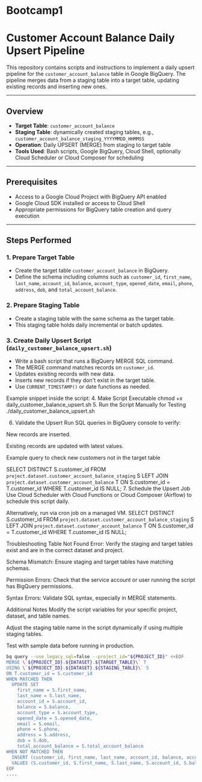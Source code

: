 # Bootcamp1
# Customer Account Balance Daily Upsert Pipeline

This repository contains scripts and instructions to implement a daily upsert pipeline for the `customer_account_balance` table in Google BigQuery. The pipeline merges data from a staging table into a target table, updating existing records and inserting new ones.

---

## Overview

- **Target Table**: `customer_account_balance`
- **Staging Table**: dynamically created staging tables, e.g., `customer_account_balance_staging_YYYYMMDD_HHMMSS`
- **Operation**: Daily UPSERT (MERGE) from staging to target table
- **Tools Used**: Bash scripts, Google BigQuery, Cloud Shell, optionally Cloud Scheduler or Cloud Composer for scheduling

---

## Prerequisites

- Access to a Google Cloud Project with BigQuery API enabled
- Google Cloud SDK installed or access to Cloud Shell
- Appropriate permissions for BigQuery table creation and query execution

---

## Steps Performed

### 1. Prepare Target Table

- Create the target table `customer_account_balance` in BigQuery.
- Define the schema including columns such as `customer_id`, `first_name`, `last_name`, `account_id`, `balance`, `account_type`, `opened_date`, `email`, `phone`, `address`, `dob`, and `total_account_balance`.

### 2. Prepare Staging Table

- Create a staging table with the same schema as the target table.
- This staging table holds daily incremental or batch updates.

### 3. Create Daily Upsert Script (`daily_customer_balance_upsert.sh`)

- Write a bash script that runs a BigQuery MERGE SQL command.
- The MERGE command matches records on `customer_id`.
- Updates existing records with new data.
- Inserts new records if they don't exist in the target table.
- Use `CURRENT_TIMESTAMP()` or date functions as needed.

Example snippet inside the script:
4. Make Script Executable
chmod +x daily_customer_balance_upsert.sh
5. Run the Script Manually for Testing
./daily_customer_balance_upsert.sh

6. Validate the Upsert
Run SQL queries in BigQuery console to verify:

New records are inserted.

Existing records are updated with latest values.

Example query to check new customers not in the target table

SELECT DISTINCT S.customer_id 
FROM `project.dataset.customer_account_balance_staging` S
LEFT JOIN `project.dataset.customer_account_balance` T
ON S.customer_id = T.customer_id
WHERE T.customer_id IS NULL;
7. Schedule the Upsert Job
Use Cloud Scheduler with Cloud Functions or Cloud Composer (Airflow) to schedule this script daily.

Alternatively, run via cron job on a managed VM.
SELECT DISTINCT S.customer_id 
FROM `project.dataset.customer_account_balance_staging` S
LEFT JOIN `project.dataset.customer_account_balance` T
ON S.customer_id = T.customer_id
WHERE T.customer_id IS NULL;


Troubleshooting
Table Not Found Error: Verify the staging and target tables exist and are in the correct dataset and project.

Schema Mismatch: Ensure staging and target tables have matching schemas.

Permission Errors: Check that the service account or user running the script has BigQuery permissions.

Syntax Errors: Validate SQL syntax, especially in MERGE statements.

Additional Notes
Modify the script variables for your specific project, dataset, and table names.

Adjust the staging table name in the script dynamically if using multiple staging tables.

Test with sample data before running in production.

```bash
bq query --use_legacy_sql=false --project_id="${PROJECT_ID}" <<EOF
MERGE \`${PROJECT_ID}.${DATASET}.${TARGET_TABLE}\` T
USING \`${PROJECT_ID}.${DATASET}.${STAGING_TABLE}\` S
ON T.customer_id = S.customer_id
WHEN MATCHED THEN
  UPDATE SET
    first_name = S.first_name,
    last_name = S.last_name,
    account_id = S.account_id,
    balance = S.balance,
    account_type = S.account_type,
    opened_date = S.opened_date,
    email = S.email,
    phone = S.phone,
    address = S.address,
    dob = S.dob,
    total_account_balance = S.total_account_balance
WHEN NOT MATCHED THEN
  INSERT (customer_id, first_name, last_name, account_id, balance, account_type, opened_date, email, phone, address, dob, total_account_balance)
  VALUES (S.customer_id, S.first_name, S.last_name, S.account_id, S.balance, S.account_type, S.opened_date, S.email, S.phone, S.address, S.dob, S.total_account_balance);
EOF
....



